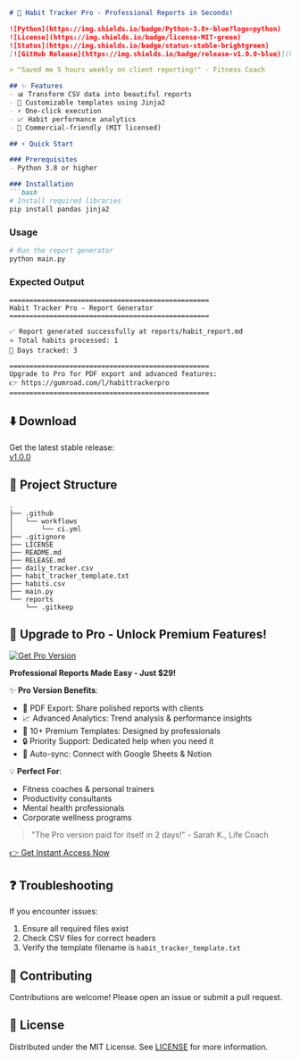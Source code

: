 

```markdown
# 🚀 Habit Tracker Pro - Professional Reports in Seconds!

![Python](https://img.shields.io/badge/Python-3.8+-blue?logo=python)
![License](https://img.shields.io/badge/license-MIT-green)
![Status](https://img.shields.io/badge/status-stable-brightgreen)
[![GitHub Release](https://img.shields.io/badge/release-v1.0.0-blue)](https://github.com/Madaraathub/HabitTrackerPro/releases/tag/v1.0.0)

> "Saved me 5 hours weekly on client reporting!" - Fitness Coach

## ✨ Features
- 📊 Transform CSV data into beautiful reports
- 🎨 Customizable templates using Jinja2
- ⚡ One-click execution
- 📈 Habit performance analytics
- 💼 Commercial-friendly (MIT licensed)

## ⚡ Quick Start

### Prerequisites
- Python 3.8 or higher

### Installation
```bash
# Install required libraries
pip install pandas jinja2
```

### Usage
```bash
# Run the report generator
python main.py
```

### Expected Output
```
==================================================
Habit Tracker Pro - Report Generator
==================================================

✅ Report generated successfully at reports/habit_report.md
⭐ Total habits processed: 1
📅 Days tracked: 3

==================================================
Upgrade to Pro for PDF export and advanced features:
👉 https://gumroad.com/l/habittrackerpro
==================================================
```

## ⬇️ Download
Get the latest stable release:  
[v1.0.0](https://github.com/Madaraathub/HabitTrackerPro/releases/tag/v1.0.0)

## 📂 Project Structure
```
.
├── .github
│   └── workflows
│       └── ci.yml
├── .gitignore
├── LICENSE
├── README.md
├── RELEASE.md
├── daily_tracker.csv
├── habit_tracker_template.txt
├── habits.csv
├── main.py
└── reports
    └── .gitkeep
```

## 💼 Upgrade to Pro - Unlock Premium Features!

[![Get Pro Version](https://img.shields.io/badge/Gumroad-Get_Pro_Version-orange)](https://gumroad.com/l/habittrackerpro)

**Professional Reports Made Easy - Just $29!**

✨ **Pro Version Benefits**:
- 🚀 PDF Export: Share polished reports with clients
- 📈 Advanced Analytics: Trend analysis & performance insights
- 🎨 10+ Premium Templates: Designed by professionals
- 🔒 Priority Support: Dedicated help when you need it
- 🔄 Auto-sync: Connect with Google Sheets & Notion

💡 **Perfect For**:
- Fitness coaches & personal trainers
- Productivity consultants
- Mental health professionals
- Corporate wellness programs

> "The Pro version paid for itself in 2 days!" - Sarah K., Life Coach

[👉 Get Instant Access Now](https://gumroad.com/l/habittrackerpro)

## ❓ Troubleshooting
If you encounter issues:
1. Ensure all required files exist
2. Check CSV files for correct headers
3. Verify the template filename is `habit_tracker_template.txt`

## 🤝 Contributing
Contributions are welcome! Please open an issue or submit a pull request.

## 📜 License
Distributed under the MIT License. See [LICENSE](LICENSE) for more information.
